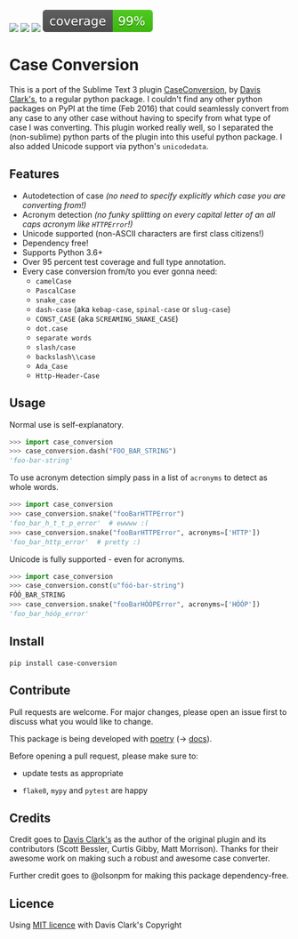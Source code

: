![](https://github.com/AlejandroFrias/case-conversion/workflows/CI/badge.svg)
![](https://img.shields.io/pypi/pyversions/case_conversion)
![](https://img.shields.io/pypi/v/case_conversion)
![](https://github.com/AlejandroFrias/case-conversion/blob/gh-pages/coverage.svg?raw=true)

# Case Conversion

This is a port of the Sublime Text 3 plugin [CaseConversion](https://github.com/jdc0589/CaseConversion), by [Davis Clark's](https://github.com/jdc0589), to a regular python package. I couldn't find any other python packages on PyPI at the time (Feb 2016) that could seamlessly convert from any case to any other case without having to specify from what type of case I was converting. This plugin worked really well, so I separated the (non-sublime) python parts of the plugin into this useful python package. I also added Unicode support via python's `unicodedata`.

## Features

- Autodetection of case *(no need to specify explicitly which case you are converting from!)*
- Acronym detection *(no funky splitting on every capital letter of an all caps acronym like `HTTPError`!)*
- Unicode supported (non-ASCII characters are first class citizens!)
- Dependency free!
- Supports Python 3.6+
- Over 95 percent test coverage and full type annotation.
- Every case conversion from/to you ever gonna need:
  - `camelCase`
  - `PascalCase`
  - `snake_case`
  - `dash-case` (aka `kebap-case`, `spinal-case`  or `slug-case`)
  - `CONST_CASE` (aka `SCREAMING_SNAKE_CASE`)
  - `dot.case`
  - `separate words`
  - `slash/case`
  - `backslash\\case`
  - `Ada_Case`
  - `Http-Header-Case`

## Usage

Normal use is self-explanatory.

```python
>>> import case_conversion
>>> case_conversion.dash("FOO_BAR_STRING")
'foo-bar-string'
```

To use acronym detection simply pass in a list of `acronyms` to detect as whole words.

```python
>>> import case_conversion
>>> case_conversion.snake("fooBarHTTPError")
'foo_bar_h_t_t_p_error'  # ewwww :(
>>> case_conversion.snake("fooBarHTTPError", acronyms=['HTTP'])
'foo_bar_http_error'  # pretty :)
```

Unicode is fully supported - even for acronyms.

```python
>>> import case_conversion
>>> case_conversion.const(u"fóó-bar-string")
FÓÓ_BAR_STRING
>>> case_conversion.snake("fooBarHÓÓPError", acronyms=['HÓÓP'])
'foo_bar_hóóp_error'
```



## Install

```
pip install case-conversion
```



## Contribute

Pull requests are welcome. For major changes, please open an issue first to discuss what you would like to change.

This package is being developed with [poetry]([https://python-poetry.org/](https://python-poetry.org/)) (-> [docs]([https://python-poetry.org/docs/](https://python-poetry.org/docs/))).

Before opening a pull request, please make sure to:

- update tests as appropriate

- `flake8`, `mypy` and `pytest` are happy



## Credits

Credit goes to [Davis Clark's](https://github.com/jdc0589) as the author of the original plugin and its contributors (Scott Bessler, Curtis Gibby, Matt Morrison). Thanks for their awesome work on making such a robust and awesome case converter.

Further credit goes to @olsonpm for making this package dependency-free.



## Licence

Using [MIT licence](LICENSE.txt) with Davis Clark's Copyright
